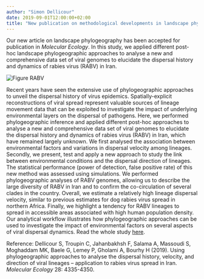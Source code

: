 ```yaml
---
author: "Simon Dellicour"
date: 2019-09-01T12:00:00+02:00
title: "New publication on methodological developments in landscape phylogeography"
---
```

Our new article on landscape phylogeography has been accepted for publication in *Molecular Ecology*. In this study, we applied different post-hoc landscape phylogeographic approaches to analyse a new and comprehensive data set of viral genomes to elucidate the dispersal history and dynamics of rabies virus (RABV) in Iran.

![Figure RABV](/images/Figure_RABV.jpg)

Recent years have seen the extensive use of phylogeographic approaches to unveil the dispersal history of virus epidemics. Spatially-explicit reconstructions of viral spread represent valuable sources of lineage movement data that can be exploited to investigate the impact of underlying environmental layers on the dispersal of pathogens. Here, we performed phylogeographic inference and applied different post-hoc approaches to analyse a new and comprehensive data set of viral genomes to elucidate the dispersal history and dynamics of rabies virus (RABV) in Iran, which have remained largely unknown. We first analysed the association between environmental factors and variations in dispersal velocity among lineages. Secondly, we present, test and apply a new approach to study the link between environmental conditions and the dispersal direction of lineages. The statistical performance (power of detection, false positive rate) of this new method was assessed using simulations. We performed phylogeographic analyses of RABV genomes, allowing us to describe the large diversity of RABV in Iran and to confirm the co-circulation of several clades in the country. Overall, we estimate a relatively high lineage dispersal velocity, similar to previous estimates for dog rabies virus spread in northern Africa. Finally, we highlight a tendency for RABV lineages to spread in accessible areas associated with high human population density. Our analytical workflow illustrates how phylogeographic approaches can be used to investigate the impact of environmental factors on several aspects of viral dispersal dynamics. Read the whole study [here](https://onlinelibrary.wiley.com/doi/full/10.1111/mec.15222).

Reference:
Dellicour S, Troupin C, Jahanbakhsh F, Salama A, Massoudi S, Moghaddam MK, Baele G, Lemey P, Gholami A, Bourhy H (2019). Using phylogeographic approaches to analyse the dispersal history, velocity, and direction of viral lineages – application to rabies virus spread in Iran. *Molecular Ecology* 28: 4335-4350.
